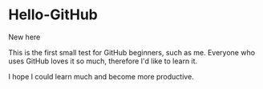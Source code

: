 # Hello-GitHub
New here

This is the first small test for GitHub beginners, such as me.
Everyone who uses GitHub loves it so much, therefore I'd like to learn it.

I hope I could learn much and become more productive.
